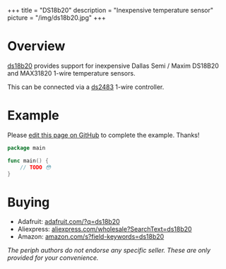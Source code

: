 +++
title = "DS18b20"
description = "Inexpensive temperature sensor"
picture = "/img/ds18b20.jpg"
+++

# Overview

[ds18b20](https://periph.io/x/periph/devices/ds18b20) provides support for
inexpensive Dallas Semi / Maxim DS18B20 and MAX31820 1-wire temperature sensors.

This can be connected via a [ds2483](/device/ds248x/) 1-wire controller.


# Example

Please [edit this page on
GitHub](https://github.com/periph/website/edit/master/site/content/device/ds18b20.md)
to complete the example. Thanks!

```go
package main

func main() {
    // TODO 😳
}
```


# Buying

- Adafruit: [adafruit.com/?q=ds18b20](https://www.adafruit.com/?q=ds18b20)
- Aliexpress:
  [aliexpress.com/wholesale?SearchText=ds18b20](https://aliexpress.com/wholesale?SearchText=ds18b20)
- Amazon:
  [amazon.com/s?field-keywords=ds18b20](https://amazon.com/s?field-keywords=ds18b20)

_The periph authors do not endorse any specific seller. These are only provided
for your convenience._

